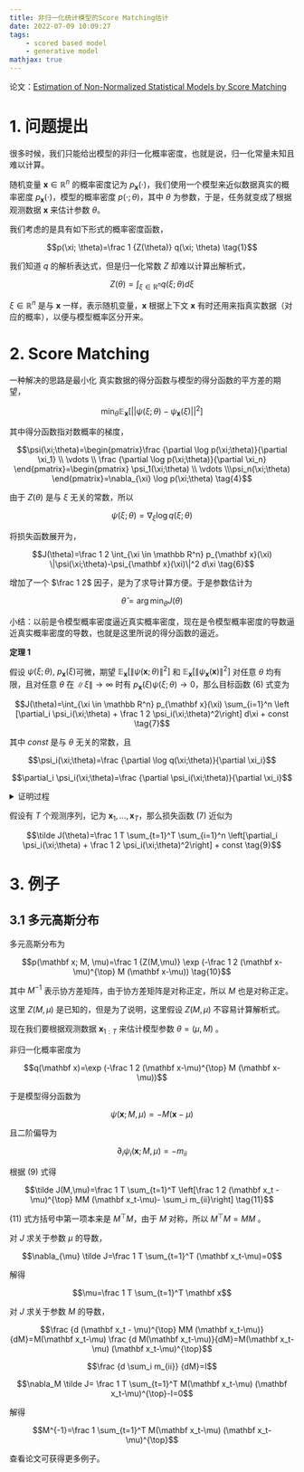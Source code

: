 ```yaml
---
title: 非归一化统计模型的Score Matching估计
date: 2022-07-09 10:09:27
tags: 
    - scored based model
    - generative model
mathjax: true
---
```



论文：[Estimation of Non-Normalized Statistical Models by Score Matching](https://www.cs.helsinki.fi/u/ahyvarin/papers/JMLR05.pdf)

# 1. 问题提出
很多时候，我们只能给出模型的非归一化概率密度，也就是说，归一化常量未知且难以计算。

随机变量 $\mathbf x \in \mathbb R^n$ 的概率密度记为 $p_{\mathbf x}(\cdot)$，我们使用一个模型来近似数据真实的概率密度 $p_{\mathbf x}(\cdot)$，模型的概率密度 $p(\cdot; \theta)$，其中 $\theta$ 为参数，于是，任务就变成了根据观测数据 $\mathbf x$ 来估计参数 $\theta$。

我们考虑的是具有如下形式的概率密度函数，

$$p(\xi; \theta)=\frac 1 {Z(\theta)} q(\xi; \theta) \tag{1}$$

我们知道 $q$ 的解析表达式，但是归一化常数 $Z$ 却难以计算出解析式，

$$Z(\theta)=\int _{\xi \in \mathbb R^n} q(\xi; \theta) d\xi \tag{2}$$


$\xi \in \mathbb R^n$ 是与 $\mathbf x$ 一样，表示随机变量，$\mathbf x$ 根据上下文 $\mathbf x$ 有时还用来指真实数据（对应的概率），以便与模型概率区分开来。

# 2. Score Matching

一种解决的思路是最小化 真实数据的得分函数与模型的得分函数的平方差的期望，

$$\min_{\theta} \mathbb E_{\mathbf x} [||\psi(\xi; \theta)-\psi_{\mathbf x}(\xi)||^2] \tag{3}$$

其中得分函数指对数概率的梯度，

$$\psi(\xi;\theta)=\begin{pmatrix}\frac {\partial \log p(\xi;\theta)}{\partial \xi_1} \\ \vdots \\ \frac {\partial \log p(\xi;\theta)}{\partial \xi_n} \end{pmatrix}=\begin{pmatrix} \psi_1(\xi;\theta) \\ \vdots \\\psi_n(\xi;\theta) \end{pmatrix}=\nabla_{\xi} \log p(\xi;\theta) \tag{4}$$

由于 $Z(\theta)$ 是与 $\xi$ 无关的常数，所以

$$\psi(\xi;\theta)=\nabla_{\xi} \log q(\xi;\theta) \tag{5}$$

将损失函数展开为，

$$J(\theta)=\frac 1 2 \int_{\xi \in \mathbb R^n} p_{\mathbf x}(\xi) \|\psi(\xi;\theta)-\psi_{\mathbf x}(\xi)\|^2 d\xi \tag{6}$$

增加了一个 $\frac 1 2$ 因子，是为了求导计算方便。于是参数估计为

$$\hat \theta=\arg \min_{\theta} J(\theta)$$

小结：以前是令模型概率密度逼近真实概率密度，现在是令模型概率密度的导数逼近真实概率密度的导数，也就是这里所说的得分函数的逼近。

**定理 1**

假设 $\psi(\xi;\theta), \ p_{\mathbf x}(\xi)$可微，期望 $\mathbb E_{\mathbf x}[\|\psi(\mathbf x;\theta)\|^2]$ 和 $\mathbb E_{\mathbf x} [\|\psi_{\mathbf x}(\mathbf x)\|^2]$ 对任意 $\theta$ 均有限，且对任意 $\theta$ 在 $\|\xi\| \rightarrow \infty$ 时有  $p_{\mathbf x}(\xi) \psi(\xi;\theta) \rightarrow 0$，那么目标函数 (6) 式变为 

$$J(\theta)=\int_{\xi \in \mathbb R^n} p_{\mathbf x}(\xi) \sum_{i=1}^n \left [\partial_i \psi_i(\xi;\theta) + \frac 1 2 \psi_i(\xi;\theta)^2\right] d\xi + const \tag{7}$$

其中 $const$ 是与 $\theta$ 无关的常数，且

$$\psi_i(\xi;\theta)=\frac {\partial \log q(\xi;\theta)}{\partial \xi_i}$$

$$\partial_i \psi_i(\xi;\theta)=\frac {\partial \psi_i(\xi;\theta)}{\partial \xi_i}$$




<details>
<summary>证明过程</summary>

根据 (6) 式，

$$J(\theta)=\int p_{\mathbf x}(\xi)\left[\frac 1 2 \|\psi(\xi;\theta)\|^2+\frac 1 2 \|\psi_{\mathbf x}(\xi)\|^2-\psi_{\mathbf x}(\xi)^{\top}\psi(\xi;\theta)\right] d\xi$$

上式第二项与 $\theta$ 无关，看作常数项。第一项

$$\|\psi(\xi;\theta)\|^2=\sum_{i=1}^n \psi_i(\xi;\theta)$$

重点看第三项，

$$\begin{aligned}-\int p_{\mathbf x}(\xi) \psi_{\mathbf x}(\xi)^{\top}\psi(\xi;\theta)d\xi&=-\int p_{\mathbf x}(\xi) \sum_i \psi_{\mathbf x,i}(\xi) \psi_i(\xi;\theta)d\xi
\\&=-\sum_i \int  p_{\mathbf x}(\xi) \frac {\partial \log p_{\mathbf x}(\xi)}{\partial \xi_i} \psi_i(\xi;\theta) d\xi
\\&=-\sum_i \int \frac {p_{\mathbf x}(\xi)} {p_{\mathbf x}(\xi)} \frac {\partial p_{\mathbf x}(\xi)}{\partial \xi_i} \psi_i(\xi;\theta) d\xi
\\&=-\sum_i \int \frac {\partial p_{\mathbf x}(\xi)}{\partial \xi_i} \psi_i(\xi;\theta) d\xi
\end{aligned}$$

如果我们能证明 

$$\int \frac {\partial p_{\mathbf x}(\xi)}{\partial \xi_i} \psi_i(\xi;\theta) d\xi=-\int \frac {\partial \psi_i(\xi)}{\partial \xi_i} p_{\mathbf x}(\xi)d\xi \tag{8}$$

那么就能得到 (7) 式。下面这个 引理 1 就是用来证明上式。

**引理 1**
假设 $f, g$ 可微，那么

$$\lim_{a\rightarrow \infty, b\rightarrow -\infty} f(a,\xi_2,\ldots,\xi_n)g(b,\xi_2,\ldots,\xi_n)-f(b,\xi_2,\ldots,\xi_n)g(b,\xi_2,\ldots,\xi_n)
\\=\int_{-\infty}^{\infty} f(\xi)\frac {\partial g(\xi)}{\partial \xi_1} d\xi_1+\int_{-\infty}^{\infty} g(\xi)\frac {\partial f(\xi)}{\partial \xi_1} d\xi_1 \tag{9}$$

上式为了简单起见，仅使用了 $\xi_1$，实际上对 $\xi_i$ 均成立。

证明：

考虑 $i=1$ 的情况，

根据 

$$\frac {\partial f(\xi)g(\xi)}{\partial \xi_1}=f(\xi) \frac {\partial g(\xi)}{\partial \xi_1}+g(\xi)\frac {\partial f(\xi)}{\partial \xi_1}$$

对上式两边积分，

$$\int_{-\infty}^{\infty}\frac {\partial f(\xi)g(\xi)}{\partial \xi_1}d \xi_1=\int_{-\infty}^{\infty}f(\xi) \frac {\partial g(\xi)}{\partial \xi_1} d\xi_1+\int_{-\infty}^{\infty}g(\xi)\frac {\partial f(\xi)}{\partial \xi_1} d\xi_1$$

上式等号左边与 (9) 式等号左边相等。故 引理 1 得证。

下面来证明 (8) 式。

$$\int \frac {\partial p_{\mathbf x}(\xi)}{\partial \xi_1} \psi_1(\xi;\theta) d\xi=\int \left[\int \frac {\partial p_{\mathbf x}(\xi)}{\partial \xi_1} \psi_1(\xi;\theta) d\xi_1 \right] d\xi_{-1}
\\=\int \left[\lim_{a\rightarrow \infty, b\rightarrow -\infty} [p_{\mathbf x}(a,\xi_2,\ldots,\xi_n)\psi_1(a,\xi_2,\ldots, \xi_n;\theta)-p_{\mathbf x}(b,\xi_2,\ldots,\xi_n)\psi_1(b,\xi_2,\ldots, \xi_n;\theta)]-\int \frac {\partial p_{\mathbf x}(\xi)}{\partial \xi_1} \psi_1(\xi;\theta) d\xi_1 \right]d\xi_{-1}$$

根据定理 1 的假设条件：对任意 $\theta$ 在 $\|\xi\| \rightarrow \infty$ 时有  $p_{\mathbf x}(\xi) \psi(\xi;\theta) \rightarrow 0$，于是上式积分内第一项 $\lim [\cdot]$ 为 0，于是上式变为

$$\int \frac {\partial p_{\mathbf x}(\xi)}{\partial \xi_1} \psi_1(\xi;\theta) d\xi=-\int \frac {\partial p_{\mathbf x}(\xi)}{\partial \xi_1} \psi_1(\xi;\theta) d\xi_1$$

对于其他 $i$ ，上述推导过程均成立，于是 (8) 式得证，定理 1 成立。

</details>


假设有 $T$ 个观测序列，记为 $\mathbf x_1, \ldots, \mathbf x_T$，那么损失函数 (7) 近似为

$$\tilde J(\theta)=\frac 1 T \sum_{t=1}^T \sum_{i=1}^n \left[\partial_i \psi_i(\xi;\theta) + \frac 1 2 \psi_i(\xi;\theta)^2\right] + const \tag{9}$$


# 3. 例子

## 3.1 多元高斯分布

多元高斯分布为

$$p(\mathbf x; M, \mu)=\frac 1 {Z(M,\mu)} \exp (-\frac 1 2 (\mathbf x-\mu)^{\top} M (\mathbf x-\mu)) \tag{10}$$

其中 $M^{-1}$ 表示协方差矩阵，由于协方差矩阵是对称正定，所以 $M$ 也是对称正定。

这里 $Z(M,\mu)$ 是已知的，但是为了说明，这里假设 $Z(M, \mu)$ 不容易计算解析式。

现在我们要根据观测数据 $\mathbf x_{1:T}$ 来估计模型参数 $\theta=(\mu, M)$ 。

非归一化概率密度为

$$q(\mathbf x)=\exp (-\frac 1 2 (\mathbf x-\mu)^{\top} M (\mathbf x-\mu))$$

于是模型得分函数为 

$$\psi(\mathbf x; M, \mu)=-M(\mathbf x - \mu)$$

且二阶偏导为

$$\partial_i \psi_i(\mathbf x;M, \mu)=-m_{ii}$$

根据 (9) 式得

$$\tilde J(M,\mu)=\frac 1 T \sum_{t=1}^T \left[\frac 1 2 (\mathbf x_t - \mu)^{\top} MM (\mathbf x_t-\mu)- \sum_i m_{ii}\right] \tag{11}$$

(11) 式方括号中第一项本来是 $M^{\top}M$，由于 $M$ 对称，所以 $M^{\top}M=MM$ 。

对 $J$ 求关于参数 $\mu$ 的导数，

$$\nabla_{\mu} \tilde J=\frac 1 T \sum_{t=1}^T (\mathbf x_t-\mu)=0$$

解得 

$$\mu=\frac 1 T \sum_{t=1}^T \mathbf x$$


对 $J$ 求关于参数 $M$ 的导数，

$$\frac {d (\mathbf x_t - \mu)^{\top} MM (\mathbf x_t-\mu)}{dM}=M(\mathbf x_t-\mu) \frac {d M(\mathbf x_t-\mu)}{dM}=M(\mathbf x_t-\mu) (\mathbf x_t-\mu)^{\top}$$

$$\frac {d \sum_i m_{ii}} {dM}=I$$

$$\nabla_M \tilde J= \frac 1 T \sum_{t=1}^T M(\mathbf x_t-\mu) (\mathbf x_t-\mu)^{\top}-I=0$$

解得

$$M^{-1}=\frac 1 \sum_{t=1}^T M(\mathbf x_t-\mu) (\mathbf x_t-\mu)^{\top}$$

查看论文可获得更多例子。